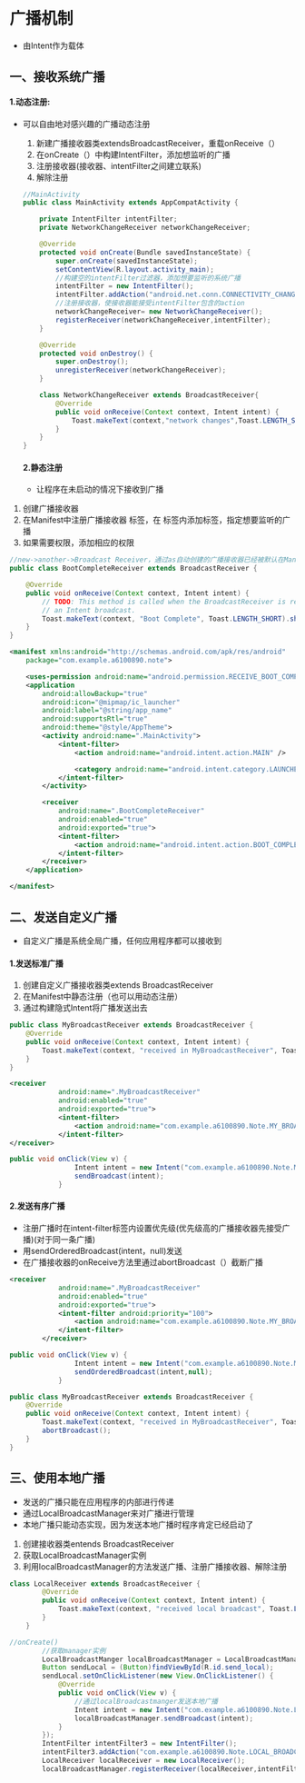 # 广播机制
* 由Intent作为载体

## 一、接收系统广播

#### 1.动态注册:
* 可以自由地对感兴趣的广播动态注册

  1. 新建广播接收器类extendsBroadcastReceiver，重载onReceive（）
  2. 在onCreate（）中构建IntentFilter，添加想监听的广播
  3. 注册接收器(接收器、intentFilter之间建立联系)
  4. 解除注册



  ```java
  //MainActivity
  public class MainActivity extends AppCompatActivity {

      private IntentFilter intentFilter;
      private NetworkChangeReceiver networkChangeReceiver;

      @Override
      protected void onCreate(Bundle savedInstanceState) {
          super.onCreate(savedInstanceState);
          setContentView(R.layout.activity_main);
          //构建空的intentFilter过滤器，添加想要监听的系统广播
          intentFilter = new IntentFilter();
          intentFilter.addAction("android.net.conn.CONNECTIVITY_CHANGE");
          //注册接收器，使接收器能接受intentFilter包含的action
          networkChangeReceiver= new NetworkChangeReceiver();
          registerReceiver(networkChangeReceiver,intentFilter);
      }

      @Override
      protected void onDestroy() {
          super.onDestroy();
          unregisterReceiver(networkChangeReceiver);
      }

      class NetworkChangeReceiver extends BroadcastReceiver{
          @Override
          public void onReceive(Context context, Intent intent) {
              Toast.makeText(context,"network changes",Toast.LENGTH_SHORT).show();
          }
      }
  }
  ```

  #### 2.静态注册

  * 让程序在未启动的情况下接收到广播

1. 创建广播接收器
2. 在Manifest中注册广播接收器  <receiver>标签，在<receiver> </receiver>标签内添加<intent-filter>标签，指定想要监听的广播
3. 如果需要权限，添加相应的权限

```java
//new->another->Broadcast Receiver，通过as自动创建的广播接收器已经被默认在Manifest注册；
public class BootCompleteReceiver extends BroadcastReceiver {

    @Override
    public void onReceive(Context context, Intent intent) {
        // TODO: This method is called when the BroadcastReceiver is receiving
        // an Intent broadcast.
        Toast.makeText(context, "Boot Complete", Toast.LENGTH_SHORT).show();
    }
}

```

```xml
<manifest xmlns:android="http://schemas.android.com/apk/res/android"
    package="com.example.a6100890.note">

    <uses-permission android:name="android.permission.RECEIVE_BOOT_COMPLETED"/>
    <application
        android:allowBackup="true"
        android:icon="@mipmap/ic_launcher"
        android:label="@string/app_name"
        android:supportsRtl="true"
        android:theme="@style/AppTheme">
        <activity android:name=".MainActivity">
            <intent-filter>
                <action android:name="android.intent.action.MAIN" />

                <category android:name="android.intent.category.LAUNCHER" />
            </intent-filter>
        </activity>

        <receiver
            android:name=".BootCompleteReceiver"
            android:enabled="true"
            android:exported="true">
            <intent-filter>
                <action android:name="android.intent.action.BOOT_COMPLETED"/>
            </intent-filter>
        </receiver>
    </application>

</manifest>
```
## 二、**发送**自定义广播
* 自定义广播是系统全局广播，任何应用程序都可以接收到

#### 1.发送标准广播

1. 创建自定义广播接收器类extends BroadcastReceiver
2. 在Manifest中静态注册（也可以用动态注册）
3. 通过构建隐式Intent将广播发送出去

```java
public class MyBroadcastReceiver extends BroadcastReceiver {
    @Override
    public void onReceive(Context context, Intent intent) {
        Toast.makeText(context, "received in MyBroadcastReceiver", Toast.LENGTH_SHORT).show();
    }
}
```

```xml
<receiver
            android:name=".MyBroadcastReceiver"
            android:enabled="true"
            android:exported="true">
            <intent-filter>
                <action android:name="com.example.a6100890.Note.MY_BROADCAST"/>
            </intent-filter>
</receiver>
```

```java
public void onClick(View v) {
                Intent intent = new Intent("com.example.a6100890.Note.MY_BROADCAST");
                sendBroadcast(intent);
            }
```

#### 2.发送有序广播

* 注册广播时在intent-filter标签内设置优先级(优先级高的广播接收器先接受广播)(对于同一条广播)
* 用sendOrderedBroadcast(intent，null)发送
* 在广播接收器的onReceive方法里通过abortBroadcast（）截断广播

```xml
<receiver
            android:name=".MyBroadcastReceiver"
            android:enabled="true"
            android:exported="true">
            <intent-filter android:priority="100">
                <action android:name="com.example.a6100890.Note.MY_BROADCAST"/>
            </intent-filter>
        </receiver>
```

```java
public void onClick(View v) {
                Intent intent = new Intent("com.example.a6100890.Note.MY_BROADCAST");
                sendOrderedBroadcast(intent,null);
            }

```

```java
public class MyBroadcastReceiver extends BroadcastReceiver {
    @Override
    public void onReceive(Context context, Intent intent) {
        Toast.makeText(context, "received in MyBroadcastReceiver", Toast.LENGTH_SHORT).show();
        abortBroadcast();
    }
}
```

## 三、使用本地广播
* 发送的广播只能在应用程序的内部进行传递
* 通过LocalBroadcastManager来对广播进行管理
* 本地广播只能动态实现，因为发送本地广播时程序肯定已经启动了

1. 创建接收器类entends BroadcastReceiver
2. 获取LocalBroadcastManager实例
3. 利用localBroadcastManager的方法发送广播、注册广播接收器、解除注册

```java
class LocalReceiver extends BroadcastReceiver {
        @Override
        public void onReceive(Context context, Intent intent) {
            Toast.makeText(context, "received local broadcast", Toast.LENGTH_SHORT).show();
        }
    }
```
```java
//onCreate()
        //获取manager实例
        LocalBroadcastManger localBroadcastManager = LocalBroadcastManager.getInstance(this);
        Button sendLocal = (Button)findViewById(R.id.send_local);
        sendLocal.setOnClickListener(new View.OnClickListener() {
            @Override
            public void onClick(View v) {
                //通过localBroadcastmanger发送本地广播
                Intent intent = new Intent("com.example.a6100890.Note.LOCAL_BROADCAST");
                localBroadcastManager.sendBroadcast(intent);
            }
        });
        IntentFilter intentFilter3 = new IntentFilter();
        intentFilter3.addAction("com.example.a6100890.Note.LOCAL_BROADCAST");
        LocalReceiver localReceiver = new LocalReceiver();
        localBroadcastManager.registerReceiver(localReceiver,intentFilter3);
```
